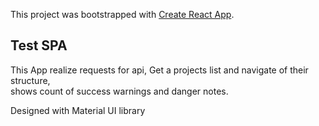 This project was bootstrapped with [Create React App](https://github.com/facebook/create-react-app).

## Test SPA

This App realize requests for api,
Get a projects list and navigate of their structure,   
shows count of success warnings and danger notes.

Designed with Material UI library


